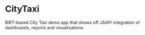 # CityTaxi
BiRT-based City Taxi demo app that shows off JSAPI integration of dashboards, reports and visualizations.
